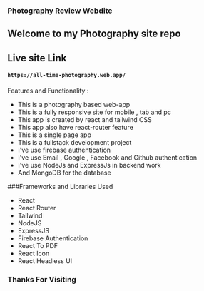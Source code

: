 ### Photography Review Webdite

## Welcome to my Photography site repo
## Live site Link 
#### `https://all-time-photography.web.app/`

Features and Functionality :
* This is a photography based web-app 
* This is a fully responsive site for mobile , tab and pc
* This app is created by react and tailwind CSS 
* This app also have react-router feature 
* This is a single page app
* This is a fullstack development project
* I've use firebase authentication
* I've use Email , Google , Facebook and Github authentication
* I've use NodeJs and ExpressJs in backend work 
* And MongoDB for the database



###Frameworks and Libraries Used

* React
* React Router
* Tailwind
* NodeJS
* ExpressJS
* Firebase Authentication
* React To PDF
* React Icon
* React Headless UI

### Thanks For Visiting
